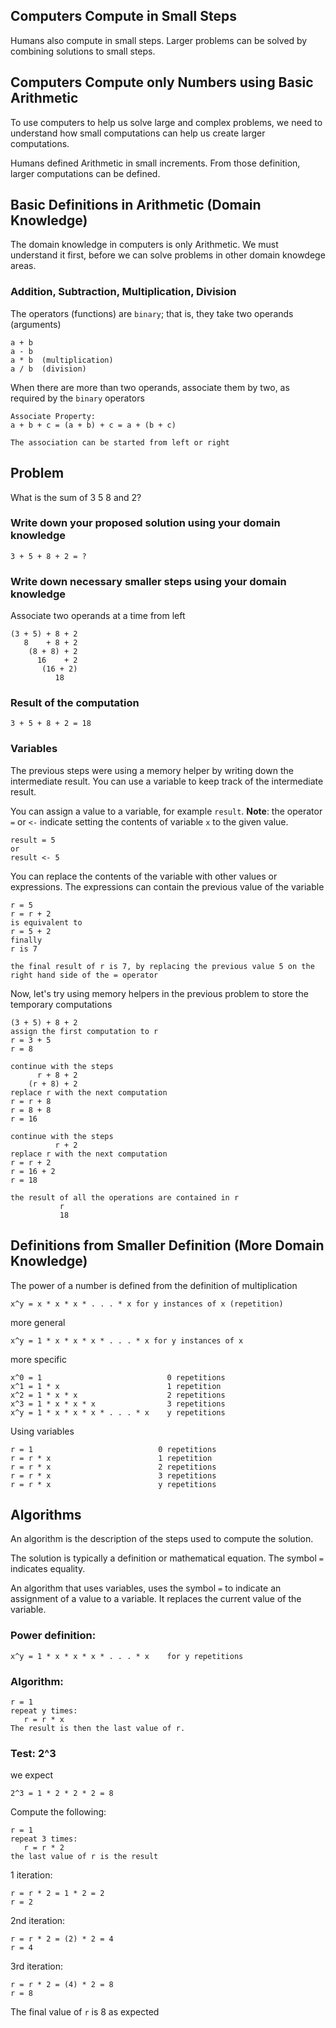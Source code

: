 ## Computers Compute in Small Steps

Humans also compute in small steps.  Larger problems can be solved by combining solutions to small steps.

## Computers Compute only Numbers using Basic Arithmetic

To use computers to help us solve large and complex problems, we need to understand how small computations can help us
create larger computations.

Humans defined Arithmetic in small increments. From those definition, larger computations can be defined.

## Basic Definitions in Arithmetic (Domain Knowledge)

The domain knowledge in computers is only Arithmetic.  We must understand it first, before we can solve problems in other
domain knowdege areas.

### Addition, Subtraction, Multiplication, Division

The operators (functions) are `binary`; that is, they take two operands (arguments)

```
a + b
a - b
a * b  (multiplication)
a / b  (division)
```

When there are more than two operands, associate them by two, as required by the `binary` operators

```
Associate Property:
a + b + c = (a + b) + c = a + (b + c)

The association can be started from left or right
```

## Problem

What is the sum of 3 5 8 and 2?

### Write down your proposed solution using your domain knowledge

```
3 + 5 + 8 + 2 = ?
```

### Write down necessary smaller steps using your domain knowledge

Associate two operands at a time from left
```
(3 + 5) + 8 + 2
   8    + 8 + 2
    (8 + 8) + 2
      16    + 2
       (16 + 2)
          18
```          

### Result of the computation

```
3 + 5 + 8 + 2 = 18
```

### Variables

The previous steps were using a memory helper by writing down the intermediate result.  You can use a variable to keep
track of the intermediate result.

You can assign a value to a variable, for example `result`.  **Note**: the operator `=` or `<-` indicate setting the contents of variable `x` to the
given value.
```
result = 5
or 
result <- 5

```

You can replace the contents of the variable with other values or expressions.  The expressions can contain the previous value
of the variable

```
r = 5
r = r + 2
is equivalent to
r = 5 + 2
finally
r is 7

the final result of r is 7, by replacing the previous value 5 on the right hand side of the = operator
```

Now, let's try using memory helpers in the previous problem to store the temporary computations
```
(3 + 5) + 8 + 2
assign the first computation to r
r = 3 + 5
r = 8

continue with the steps
      r + 8 + 2
    (r + 8) + 2
replace r with the next computation
r = r + 8
r = 8 + 8
r = 16

continue with the steps
          r + 2
replace r with the next computation
r = r + 2
r = 16 + 2
r = 18

the result of all the operations are contained in r
           r
           18
```

## Definitions from Smaller Definition (More Domain Knowledge)

The power of a number is defined from the definition of multiplication
```
x^y = x * x * x * . . . * x for y instances of x (repetition)
```
more general
```
x^y = 1 * x * x * x * . . . * x for y instances of x
```

more specific
```
x^0 = 1                            0 repetitions
x^1 = 1 * x                        1 repetition
x^2 = 1 * x * x                    2 repetitions
x^3 = 1 * x * x * x                3 repetitions
x^y = 1 * x * x * x * . . . * x    y repetitions
```

Using variables
```
r = 1                            0 repetitions
r = r * x                        1 repetition
r = r * x                        2 repetitions
r = r * x                        3 repetitions
r = r * x                        y repetitions
```

## Algorithms

An algorithm is the description of the steps used to compute the solution.  

The solution is typically a definition or mathematical equation.  The symbol `=` indicates equality.

An algorithm that uses variables, uses the symbol `=` to indicate an assignment of a value to a variable.  It replaces the current value of the variable.

### Power definition:
```
x^y = 1 * x * x * x * . . . * x    for y repetitions
```

### Algorithm:
```
r = 1
repeat y times:
   r = r * x
The result is then the last value of r.
```

### Test: 2^3

we expect
```
2^3 = 1 * 2 * 2 * 2 = 8
```
Compute the following:
```
r = 1
repeat 3 times:
   r = r * 2
the last value of r is the result
```

1 iteration:
```
r = r * 2 = 1 * 2 = 2
r = 2
```
2nd iteration:
```
r = r * 2 = (2) * 2 = 4
r = 4
```
3rd iteration:
```
r = r * 2 = (4) * 2 = 8
r = 8
```
The final value of `r` is 8 as expected

